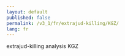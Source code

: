 ```yaml
---
layout: default
published: false
permalink: /v3_1/fr/extrajud-killing/KGZ/
lang: fr
---
```


extrajud-killing analysis KGZ
